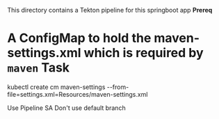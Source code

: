 This directory contains a Tekton pipeline for this springboot app
**Prereq**
# A ConfigMap to hold the maven-settings.xml which is required by `maven` Task
kubectl create cm maven-settings --from-file=settings.xml=Resources/maven-settings.xml 

Use Pipeline SA 
Don't use default branch
